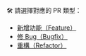 🛠 請選擇對應的 PR 類型：

- [新增功能（Feature）](PULL_REQUEST_TEMPLATE/FEATURE.md)
- [修 Bug（Bugfix）](PULL_REQUEST_TEMPLATE/BUGFIX.md)
- [重構（Refactor）](PULL_REQUEST_TEMPLATE/REFACTOR.md)

